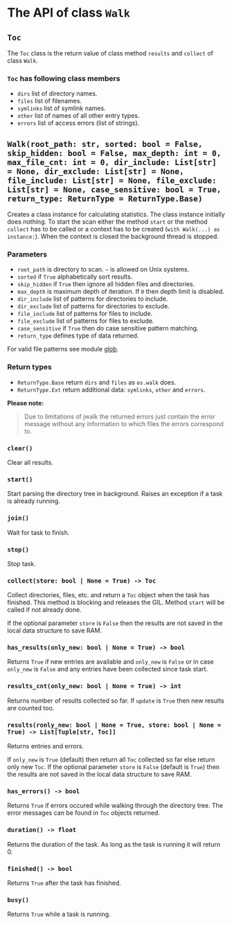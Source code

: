 # The API of class ``Walk``

## ``Toc``

The ``Toc`` class is the return value of class method ``results`` and ``collect`` of class ``Walk``.

### ``Toc`` has following class members

- ``dirs`` list of directory names.
- ``files`` list of filenames.
- ``symlinks`` list of symlink names.
- ``other`` list of names of all other entry types.
- ``errors`` list of access errors (list of strings).

## ``Walk(root_path: str, sorted: bool = False, skip_hidden: bool = False, max_depth: int = 0, max_file_cnt: int = 0, dir_include: List[str] = None, dir_exclude: List[str] = None, file_include: List[str] = None, file_exclude: List[str] = None, case_sensitive: bool = True, return_type: ReturnType = ReturnType.Base)``

Creates a class instance for calculating statistics. The class instance initially does nothing. To start the scan either the method ``start``  or the method ``collect`` has to be called or a context has to be created (``with Walk(...) as instance:``). When the context is closed the background thread is stopped.

### Parameters

- ``root_path`` is directory to scan. ``~`` is allowed on Unix systems.
- ``sorted`` if ``True`` alphabetically sort results.
- ``skip_hidden`` if ``True`` then ignore all hidden files and directories.
- ``max_depth`` is maximum depth of iteration. If ``0`` then depth limit is disabled.
- ``dir_include`` list of patterns for directories to include.
- ``dir_exclude`` list of patterns for directories to exclude.
- ``file_include`` list of patterns for files to include.
- ``file_exclude`` list of patterns for files to exclude.
- ``case_sensitive`` if `True` then do case sensitive pattern matching.
- ``return_type`` defines type of data returned.

For valid file patterns see module [glob](https://docs.rs/glob/0.3.0/glob/struct.Pattern.html).

### Return types

- ``ReturnType.Base`` return ``dirs`` and ``files`` as ``os.walk`` does.
- ``ReturnType.Ext`` return additional data: ``symlinks``, ``other`` and ``errors``.

**Please note:**
> Due to limitations of jwalk the returned errors just contain the error message without any information to which files the errors correspond to.

### ``clear()``

Clear all results.

### ``start()``

Start parsing the directory tree in background. Raises an exception if a task is already running.

### ``join()``

Wait for task to finish.

### ``stop()``

Stop task.

### ``collect(store: bool | None = True) -> Toc``

Collect directories, files, etc. and return a ``Toc`` object when the task has finished. This method is blocking and releases the GIL. Method ``start`` will be called if not already done.

If the optional parameter ``store`` is ``False`` then the results are not saved in the local data structure to save RAM.

### ``has_results(only_new: bool | None = True) -> bool``

Returns ``True`` if new entries are available and ``only_new`` is ``False`` or in case ``only_new`` is ``False`` and any entries have been collected since task start.

### ``results_cnt(only_new: bool | None = True) -> int``

Returns number of results collected so far. If ``update`` is ``True`` then new results are counted too.

### ``results(ronly_new: bool | None = True, store: bool | None = True) -> List[Tuple[str, Toc]]``

Returns entries and errors.

If ``only_new`` is ``True`` (default) then return all ``Toc`` collected so far else return only new ``Toc``.
If the optional parameter ``store`` is ``False`` (default is ``True``) then the results are not saved in the local data structure to save RAM.

### ``has_errors() -> bool``

Returns ``True`` if errors occured while walking through the directory tree. The error messages can be found in ``Toc`` objects returned.

### ``duration() -> float``

Returns the duration of the task. As long as the task is running it will return 0.

### ``finished() -> bool``

Returns ``True`` after the task has finished.

### ``busy()``

Returns ``True`` while a task is running.

